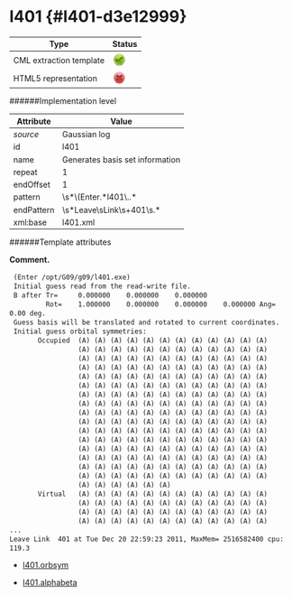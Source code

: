 # l401 {#l401-d3e12999}


| Type                                                                                                                                                | Status                                                                                                                                              |
|----|----|
| CML extraction template                                                                                                                             | ![](/imgs/Total.png)                                                                                                                                |
| HTML5 representation                                                                                                                                | ![](/imgs/None.png)                                                                                                                                 |

######Implementation level

| Attribute                                                                                                                                           | Value                                                                                                                                               |
|----|----|
| *source*                                                                                                                                            | Gaussian log                                                                                                                                        |
| id                                                                                                                                                  | l401                                                                                                                                                |
| name                                                                                                                                                | Generates basis set information                                                                                                                     |
| repeat                                                                                                                                              | 1                                                                                                                                                   |
| endOffset                                                                                                                                           | 1                                                                                                                                                   |
| pattern                                                                                                                                             | \\s\*\\(Enter.\*l401\\..\*                                                                                                                          |
| endPattern                                                                                                                                          | \\s\*Leave\\sLink\\s+401\\s.\*                                                                                                                      |
| xml:base                                                                                                                                            | l401.xml                                                                                                                                            |

######Template attributes

**Comment.**

     (Enter /opt/G09/g09/l401.exe)
     Initial guess read from the read-write file.
     B after Tr=     0.000000    0.000000    0.000000
             Rot=    1.000000    0.000000    0.000000    0.000000 Ang=   0.00 deg.
     Guess basis will be translated and rotated to current coordinates.
     Initial guess orbital symmetries:
           Occupied  (A) (A) (A) (A) (A) (A) (A) (A) (A) (A) (A) (A)
                     (A) (A) (A) (A) (A) (A) (A) (A) (A) (A) (A) (A)
                     (A) (A) (A) (A) (A) (A) (A) (A) (A) (A) (A) (A)
                     (A) (A) (A) (A) (A) (A) (A) (A) (A) (A) (A) (A)
                     (A) (A) (A) (A) (A) (A) (A) (A) (A) (A) (A) (A)
                     (A) (A) (A) (A) (A) (A) (A) (A) (A) (A) (A) (A)
                     (A) (A) (A) (A) (A) (A) (A) (A) (A) (A) (A) (A)
                     (A) (A) (A) (A) (A) (A) (A) (A) (A) (A) (A) (A)
                     (A) (A) (A) (A) (A) (A) (A) (A) (A) (A) (A) (A)
                     (A) (A) (A) (A) (A) (A) (A) (A) (A) (A) (A) (A)
                     (A) (A) (A) (A) (A) (A) (A) (A) (A) (A) (A) (A)
                     (A) (A) (A) (A) (A) (A) (A) (A) (A) (A) (A) (A)
                     (A) (A) (A) (A) (A) (A) (A) (A) (A) (A) (A) (A)
                     (A) (A) (A) (A) (A) (A) (A) (A) (A) (A) (A) (A)
                     (A) (A) (A) (A) (A) (A) (A) (A) (A) (A) (A) (A)
                     (A) (A) (A) (A) (A) (A) (A) (A) (A) (A) (A) (A)
                     (A) (A) (A) (A) (A) (A)
           Virtual   (A) (A) (A) (A) (A) (A) (A) (A) (A) (A) (A) (A)
                     (A) (A) (A) (A) (A) (A) (A) (A) (A) (A) (A) (A)
                     (A) (A) (A) (A) (A) (A) (A) (A) (A) (A) (A) (A)
                     (A) (A) (A) (A) (A) (A) (A) (A) (A) (A) (A) (A)
    ...
    Leave Link  401 at Tue Dec 20 22:59:23 2011, MaxMem= 2516582400 cpu:     119.3
      

-   [l401.orbsym](/out/md/cml/gaussian_log/l401.orbsym-d3e13006.md)

<!-- -->

-   [l401.alphabeta](/out/md/cml/gaussian_log/l401.alphabeta-d3e13146.md)
